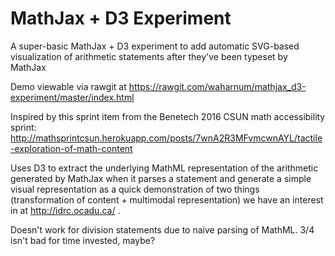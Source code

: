 # MathJax + D3 Experiment

A super-basic MathJax + D3 experiment to add automatic SVG-based visualization of arithmetic statements after they've been typeset by MathJax

Demo viewable via rawgit at https://rawgit.com/waharnum/mathjax_d3-experiment/master/index.html

Inspired by this sprint item from the Benetech 2016 CSUN math accessibility sprint: http://mathsprintcsun.herokuapp.com/posts/7wnA2R3MFvmcwnAYL/tactile-exploration-of-math-content

Uses D3 to extract the underlying MathML representation of the arithmetic generated by MathJax when it parses a statement and generate a simple visual representation as a quick demonstration of two things (transformation of content + multimodal representation) we have an  interest in at http://idrc.ocadu.ca/ .

Doesn't work for division statements due to naive parsing of MathML. 3/4 isn't bad for time invested, maybe?
